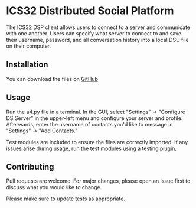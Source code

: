 # ICS32 Distributed Social Platform

The ICS32 DSP client allows users to connect to a server and communicate with 
one another. Users can specify what server to connect to and save their
username, password, and all conversation history into a local DSU file on their
computer.

## Installation

You can download the files on [GitHub](https://github.com/agileflanker/ICS32-DSP/tree/011ad99631785eb452c71a19b4ba2b57fba21ca9)

## Usage

Run the a4.py file in a terminal. In the GUI, select "Settings" -> "Configure DS Server"
in the upper-left menu and configure your server and profile. Afterwards, enter the username
of contacts you'd like to message in "Settings" -> "Add Contacts."

Test modules are included to ensure the files are correctly imported. If any issues arise
during usage, run the test modules using a testing plugin.


## Contributing

Pull requests are welcome. For major changes, please open an issue first
to discuss what you would like to change.

Please make sure to update tests as appropriate.